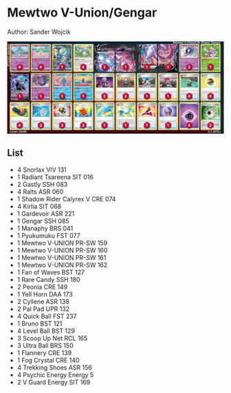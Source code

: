# Mewtwo V-Union/Gengar

Author: Sander Wojcik

![decklist](../../!Images/Standard/3SWSH-CRZ/Mewtwo-Gengar.PNG)

## List
* 4 Snorlax VIV 131
* 1 Radiant Tsareena SIT 016
* 2 Gastly SSH 083
* 4 Ralts ASR 060
* 1 Shadow Rider Calyrex V CRE 074
* 4 Kirlia SIT 068
* 1 Gardevoir ASR 221
* 1 Gengar SSH 085
* 1 Manaphy BRS 041
* 1 Pyukumuku FST 077
* 1 Mewtwo V-UNION PR-SW 159
* 1 Mewtwo V-UNION PR-SW 160
* 1 Mewtwo V-UNION PR-SW 161
* 1 Mewtwo V-UNION PR-SW 162
* 1 Fan of Waves BST 127
* 1 Rare Candy SSH 180
* 2 Peonia CRE 149
* 1 Yell Horn DAA 173
* 2 Cyllene ASR 138
* 2 Pal Pad UPR 132
* 4 Quick Ball FST 237
* 1 Bruno BST 121
* 4 Level Ball BST 129
* 3 Scoop Up Net RCL 165
* 3 Ultra Ball BRS 150
* 1 Flannery CRE 139
* 1 Fog Crystal CRE 140
* 4 Trekking Shoes ASR 156
* 4 Psychic Energy Energy 5
* 2 V Guard Energy SIT 169

